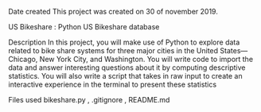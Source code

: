 Date created This project was created on 30 of november 2019.

US Bikeshare : Python US Bikeshare database

Description In this project, you will make use of Python to explore data related to bike share systems for three major cities in the United States—Chicago, New York City, and Washington. You will write code to import the data and answer interesting questions about it by computing descriptive statistics. You will also write a script that takes in raw input to create an interactive experience in the terminal to present these statistics

Files used bikeshare.py , .gitignore , README.md
